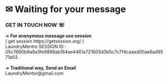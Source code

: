 # ✉ Waiting for your message
<H3>GET IN TOUCH NOW ☏</H3>
➜ <b>For anonymous message use session</b> </br>
( get session https://getsession.org/ ) </br>
LaundryMentro SESSION ID : 05c7690b9a9a3fe9898ab164ae4461a721603d3b5c7c714caaad00ae6ad9571a03
</BR>
</BR>
➜ <b>Traditional way, Send an Email</b></br>
LaundryMentor@gmail.com

